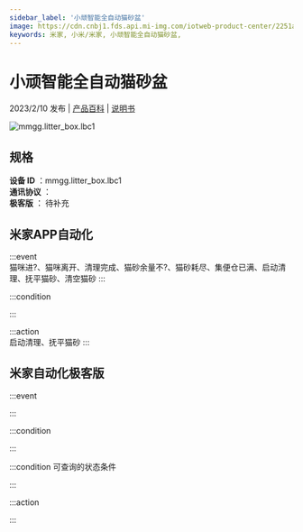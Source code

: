 ```yaml
---
sidebar_label: '小顽智能全自动猫砂盆'
image: https://cdn.cnbj1.fds.api.mi-img.com/iotweb-product-center/2251a3bc1c0897bfd60e80d9f695d6c6_1657709612364.png?GalaxyAccessKeyId=AKVGLQWBOVIRQ3XLEW&Expires=9223372036854775807&Signature=Hx8KmylWQsELEYzk9zduqICvN3c=
keywords: 米家, 小米/米家, 小顽智能全自动猫砂盆, 
---
```

# 小顽智能全自动猫砂盆

2023/2/10 发布 | [产品百科](https://home.mi.com/webapp/content/baike/product/index.html?model=mmgg.litter_box.lbc1/) | [说明书](https://home.mi.com/views/introduction.html?model=mmgg.litter_box.lbc1&region=cn)

![mmgg.litter_box.lbc1](https://cdn.cnbj1.fds.api.mi-img.com/iotweb-product-center/2251a3bc1c0897bfd60e80d9f695d6c6_1657709612364.png?GalaxyAccessKeyId=AKVGLQWBOVIRQ3XLEW&Expires=9223372036854775807&Signature=Hx8KmylWQsELEYzk9zduqICvN3c=)

## 规格  
> 
**设备 ID** ：mmgg.litter_box.lbc1  
**通讯协议** ：  
**极客版**  ： 待补充 


## 米家APP自动化  

:::event  
猫咪进?、猫咪离开、清理完成、猫砂余量不?、猫砂耗尽、集便仓已满、启动清理、抚平猫砂、清空猫砂
:::

:::condition  

:::

:::action   
启动清理、抚平猫砂
:::

## 米家自动化极客版  

:::event  

:::

:::condition  

:::

:::condition 可查询的状态条件  

:::

:::action  

:::

        
